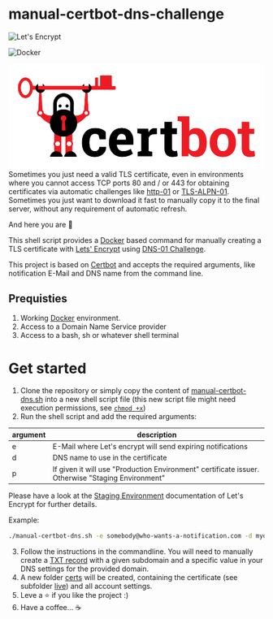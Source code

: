 # manual-certbot-dns-challenge
![Let's Encrypt](https://letsencrypt.org/images/letsencrypt-logo-horizontal.svg) 

![Docker](https://www.docker.com/wp-content/uploads/2023/08/logo-guide-logos-1.svg)

![Certbot](https://raw.githubusercontent.com/EFForg/design/master/logos/eff-certbot-lockup.png
)
Sometimes you just need a valid TLS certificate, even in environments where you cannot access TCP ports 80 and / or 443 for obtaining certificates via automatic challenges like [http-01](https://letsencrypt.org/docs/challenge-types/#http-01-challenge) or [TLS-ALPN-01](https://letsencrypt.org/docs/challenge-types/#tls-alpn-01). Sometimes you just want to download it fast to manually copy it to the final server, without any requirement of automatic refresh.

And here you are 🚀

This shell script provides a [Docker](https://docs.docker.com/get-docker/) based command for manually creating a TLS certificate with [Lets' Encrypt](https://letsencrypt.org) using [DNS-01 Challenge](https://letsencrypt.org/docs/challenge-types/#dns-01-challenge).

This project is based on [Certbot](https://hub.docker.com/r/certbot/certbot/) and accepts the required arguments, like notification E-Mail and DNS name from the command line.

## Prequisties
1. Working [Docker](https://docs.docker.com/get-docker/) environment.
2. Access to a Domain Name Service provider
3. Access to a bash, sh or whatever shell terminal

# Get started
1. Clone the repository or simply copy the content of [manual-certbot-dns.sh](./manual-certbot-dns.sh) into a new shell script file (this new script file might need execution permissions, see [```chmod +x```](https://en.wikipedia.org/wiki/Chmod))
2. Run the shell script and add the required arguments:  

| argument | description                                                  |  
|--------- | ------------------------------------------------------------ |  
| e        | E-Mail where Let's encrypt will send expiring notifications  |  
| d        | DNS name to use in the certificate                           |  
| p        | If given it will use "Production Environment" certificate issuer. Otherwise "Staging Environment" |  

Please have a look at the [Staging Environment](https://letsencrypt.org/docs/staging-environment/) documentation of Let's Encrypt for further details.

Example:

```sh
./manual-certbot-dns.sh -e somebody@who-wants-a-notification.com -d mydomain.example.com -p
```
3. Follow the instructions in the commandline. You will need to manually create a [TXT record](https://en.wikipedia.org/wiki/TXT_record) with a given subdomain and a specific value in your DNS settings for the provided domain.
4. A new folder [certs](./certs/) will be created, containing the certificate (see subfolder [live](./certs/live/)) and all account settings.
5. Leve a ⭐️ if you like the project :)
6. Have a coffee... ☕️
